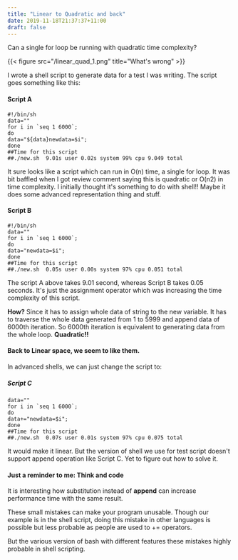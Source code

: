 ```yaml
---
title: "Linear to Quadratic and back"
date: 2019-11-18T21:37:37+11:00
draft: false
---
```


Can a single for loop be running with quadratic time complexity?

<!--more-->


{{< figure src="/linear_quad_1.png" title="What's wrong" >}}

I wrote a shell script to generate data for a test I was writing. The script goes something like this:

#### Script A

```shell
#!/bin/sh
data=""
for i in `seq 1 6000`;
do
data="${data}newdata=$i";
done
##Time for this script  
##./new.sh  9.01s user 0.02s system 99% cpu 9.049 total
```

It sure looks like a script which can run in O(n) time, a single for loop.
It was bit baffled when I got review comment saying this is quadratic or O(n2) in time complexity. I initially thought it's something to do with shell!! Maybe it does some advanced representation thing and stuff.

#### Script B

```shell
#!/bin/sh
data=""
for i in `seq 1 6000`;
do
data="newdata=$i";
done
##Time for this script  
##./new.sh  0.05s user 0.00s system 97% cpu 0.051 total
```

The script A above takes 9.01 second, whereas Script B takes 0.05 seconds.
It's just the assignment operator which was increasing the time complexity of this script.

**How?**
Since it has to assign whole data of string to the new variable.
It has to traverse the whole data generated from 1 to 5999 and append data of 6000th iteration. So 6000th iteration is equivalent to generating data from the whole loop. **Quadratic!!**

#### Back to Linear space, we seem to like them.
In advanced shells, we can just change the script to:

##### Script C

```shell
data=""
for i in `seq 1 6000`;
do
data+="newdata=$i";
done
##Time for this script  
##./new.sh  0.07s user 0.01s system 97% cpu 0.075 total
```

It would make it linear. But the version of shell we use for test script doesn't support append operation like Script C. Yet to figure out how to solve it.

#### Just a reminder to me: Think and code
It is interesting how substitution instead of **append** can increase performance time with the same result.

These small mistakes can make your program unusable. Though our example is in the shell script, doing this mistake in other languages is possible but less probable as people are used to += operators.

But the various version of bash with different features these mistakes highly probable in shell scripting.
